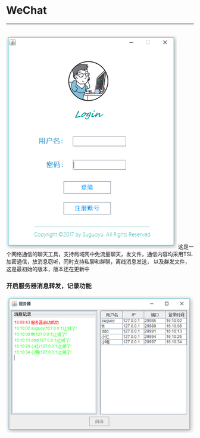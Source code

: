 # WeChat
---
                   ![githubLogo](./效果/程序.PNG "Wechat")
这是一个网络通信的聊天工具，支持局域网中免流量聊天，发文件，通信内容均采用TSL加密通信，放消息窃听，同时支持私聊和群聊，离线消息发送，
以及群发文件，这是最初始的版本，版本还在更新中

### 开启服务器消息转发，记录功能

![githubLogo](./效果/服务器开启.PNG "服务器开启")
